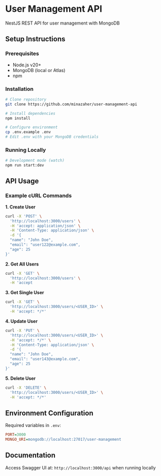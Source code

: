 # User Management API

NestJS REST API for user management with MongoDB

## Setup Instructions

### Prerequisites
- Node.js v20+
- MongoDB (local or Atlas)
- npm

### Installation
```bash
# Clone repository
git clone https://github.com/minazaher/user-management-api

# Install dependencies
npm install

# Configure environment
cp .env.example .env
# Edit .env with your MongoDB credentials
```

### Running Locally
```bash
# Development mode (watch)
npm run start:dev

```

## API Usage

### Example cURL Commands

**1. Create User**
```bash
curl -X 'POST' \
  'http://localhost:3000/users' \
  -H 'accept: application/json' \
  -H 'Content-Type: application/json' \
  -d '{
  "name": "John Doe",
  "email": "user122@example.com",
  "age": 25
}'
```

**2. Get All Users**
```bash
curl -X 'GET' \
  'http://localhost:3000/users' \
  -H 'accept
```

**3. Get Single User**
```bash
curl -X 'GET' \
  'http://localhost:3000/users/<USER_ID>' \
  -H 'accept: */*'
```

**4. Update User**
```bash
curl -X 'PUT' \
  'http://localhost:3000/users/<USER_ID>' \
  -H 'accept: */*' \
  -H 'Content-Type: application/json' \
  -d '{
  "name": "John Doe",
  "email": "user143@example.com",
  "age": 25
}'
```

**5. Delete User**
```bash
curl -X 'DELETE' \
  'http://localhost:3000/users/<USER_ID>' \
  -H 'accept: */*'
```

## Environment Configuration
Required variables in `.env`:
```ini
PORT=3000
MONGO_URI=mongodb://localhost:27017/user-management
```

## Documentation
Access Swagger UI at: `http://localhost:3000/api` when running locally
